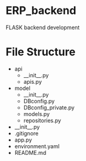 # ERP_backend
FLASK backend development

# File Structure
- api
	- \_\_init\_\_\.py
	- apis\.py
- model
	- \_\_init\_\_\.py
	- DBconfig\.py
	- DBconfig\_private\.py
	- models\.py
	- repositories\.py
- \_\_init\_\_\.py
- \.gitignore
- app\.py
- environment\.yaml
- README\.md